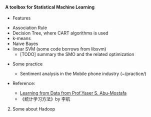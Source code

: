 #### A toolbox for Statistical Machine Learning

* Features
 - Association Rule
 - Decision Tree, where CART algorithms is used
 - k-means
 - Naive Bayes
 - linear SVM (some code borrows from libsvm)
   + [TODO] summary the SMO and the related optimization

* Some practice
  - Sentiment analysis in the Mobile phone industry (~/practice/)
 
* Reference:
  - [Learning from Data from Prof.Yaser S. Abu-Mostafa](http://work.caltech.edu/library/index.html)  
  - 《统计学习方法》by 李航 

2) Some about Hadoop
